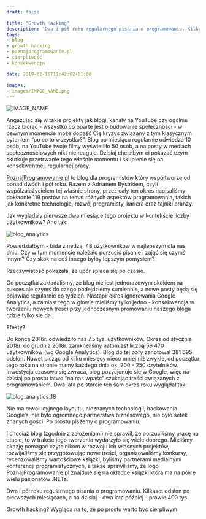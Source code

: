 ```yaml
---
draft: false

title: "Growth Hacking"
description: "Dwa i pół roku regularnego pisania o programowaniu. Kilkaset odsłon po pierwszych miesiącach, a na dzisiaj - dwa lata później?"
tags: 
- blog
- growth hacking
- poznajprogramowanie.pl
- cierpliwość
- konsekwencja

date: 2019-02-16T11:42:02+01:00

images:
- images/IMAGE_NAME.png
---
```


![IMAGE_NAME](/images/IMAGE_NAME.png)

Angażując się w takie projekty jak blogi, kanały na YouTube czy ogólnie rzecz biorąc - wszystko co oparte jest o budowanie społeczności - w pewnym momencie może dopaść Cię kryzys związany z tym klasycznym pytaniem “po co to wszystko?”. Blog po miesiącu regularnie odwiedza 10 osób, na YouTube twoje filmy wyświetliło 50 osób, a na posty w mediach społecznościowych nikt nie reaguje. Dzisiaj chciałbym ci pokazać czym skutkuje przetrwanie tego właśnie momentu i skupienie się na konsekwentnej, regularnej pracy.

[PoznajProgramowanie.pl](https://poznajprogramowanie.pl/) to blog dla programistów który współtworzę od ponad dwóch i pół roku. Razem z Adrianem Bystrkiem, czyli współzałożycielem tej właśnie strony, przez cały ten okres napisaliśmy dokładnie 119 postów na temat różnych aspektów programowania, takich jak konkretne technologie, rozwój programisty, kariera oraz tajniki branży.

Jak wyglądały pierwsze dwa miesiące tego projektu w kontekście liczby użytkowników? Ano tak:

![blog_analytics](/images/blog_analytics.png)

Powiedziałbym - bida z nedzą. 48 użytkowników w najlepszym dla nas dniu. Czy w tym momencie należało porzucić pisanie i zająć się czymś innym? Czy skok na coś innego byłby lepszym pomysłem?

Rzeczywistość pokazała, że upór spłaca się po czasie.

Od początku zakładaliśmy, że blog nie jest jednorazowym skokiem na sukces ale czymś do czego podejdziemy sumiennie, a nowe posty będą się pojawiać regularnie co tydzień. Nastąpił okres ignorowania Google Analytics, a zamiast tego w głowie mieliśmy tylko jedno - konsekwencja w tworzeniu nowych treści przy jednoczesnym promowaniu naszego bloga gdzie tylko się da.

Efekty?

Do końca 2016r. odwiedziło nas 7.5 tys. użytkowników. Okres od stycznia 2018r. do grudnia 2018r. zamknęliśmy natomiast liczbą 56 470 użytkowników (wg Google Analytics). Blog do tej pory zanotował 381 695 odsłon. Nawet pisząc od kilku miesięcy nieco mniej niż zwykle, od początku tego roku na stronie mamy każdego dnia ok. 200 - 250 czytelników. Inwestycja czasowa się zwraca, blog pozycjonuje się w Google, więc na dzisiaj po prostu łatwo “na nas wpaść” szukając treści związanych z programowaniem. Dwa lata po starcie ten sam okres roku wyglądał tak:

![blog_analytics_18](/images/blog_analytics_18.png)

Nie ma rewolucyjnego layoutu, nieznanych technologii, hackowania Google’a, nie było ogromnego partnerstwa biznesowego, nie było setek znanych gości. Po prostu piszemy o programowaniu.

I chociaż blog (zgodnie z założeniami) nie sprawił, że porzuciliśmy pracę na etacie, to w trakcie jego tworzenia wydarzyło się wiele dobrego. Mieliśmy okazję pomagać czytelnikom w rozwoju ich własnych projektów, rozwijaliśmy się przygotowując nowe treści, organizowaliśmy konkursy, recenzowaliśmy wartościowe książki, byliśmy partnerami medialnymi konferencji programistycznych, a także sprawiliśmy, że logo PoznajProgramowanie.pl znajduje się na okładce książki którą ma na półce wielu pasjonatów .NETa.

Dwa i pół roku regularnego pisania o programowaniu. Kilkaset odsłon po pierwszych miesiącach, a na dzisiaj - dwa lata później - prawie 400 tys.

Growth hacking? Wygląda na to, że po prostu warto być cierpliwym.
